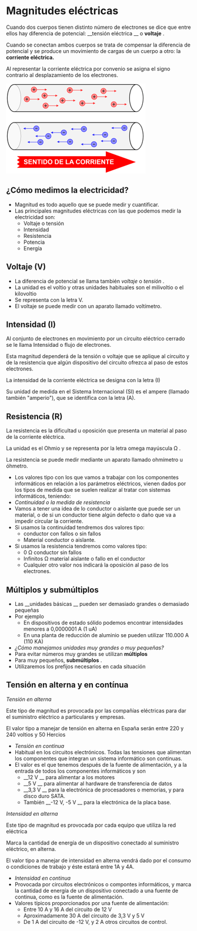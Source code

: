 # Magnitudes eléctricas

Cuando dos cuerpos tienen distinto número de electrones se dice que entre ellos hay diferencia de potencial:  __tensión eléctrica __ o  __voltaje__ \.

Cuando se conectan ambos cuerpos se trata de compensar la diferencia de potencial y se produce un movimiento de cargas de un cuerpo a otro: la  __corriente eléctrica\.__

Al representar la corriente eléctrica por convenio se asigna el signo contrario al desplazamiento de los electrones\.

![imagen](img/1_Magnitudes_electricas0.png)

## ¿Cómo medimos la electricidad?

* Magnitud es todo aquello que se puede medir y cuantificar\.
* Las principales magnitudes eléctricas con las que podemos medir la electricidad son:
  * Voltaje o tensión
  * Intensidad
  * Resistencia
  * Potencia
  * Energía

## Voltaje \(V\)

  * La diferencia de potencial se llama también  _voltaje_  o  _tensión_ \.
  * La unidad es el voltio y otras unidades habituales son el milivoltio o el kilovoltio
  * Se representa con la  letra V\.
  * El voltaje se puede medir con un aparato llamado voltímetro\.

## Intensidad \(I\)

Al conjunto de electrones en movimiento por un circuito eléctrico cerrado se le llama Intensidad o flujo de electrones\.

Esta magnitud dependerá de la tensión o voltaje que se aplique al circuito y de la resistencia que algún dispositivo del circuito ofrezca al paso de estos electrones\.

La intensidad de la corriente eléctrica se designa con la letra \(I\)

Su unidad de medida en el Sistema Internacional \(SI\) es el ampere \(llamado también "amperio"\), que se identifica con la letra \(A\)\.

## Resistencia \(R\)

La resistencia es la dificultad u oposición  que presenta un material al paso de la  corriente eléctrica\.

La unidad es el Ohmio y se representa por  la letra omega mayúscula Ω \.

La resistencia se puede medir mediante un aparato llamado ohmímetro u óhmetro\.

* Los valores tipo con los que vamos a trabajar con los componentes informáticos en relación a los parámetros eléctricos, vienen dados por los tipos de medida que se suelen realizar al tratar con sistemas informáticos, teniendo:
* _Continuidad o la medida de resistencia_
* Vamos a tener una idea de lo conductor o aislante que puede ser un material, o de si un conductor tiene algún defecto o daño que va a impedir circular la corriente\.
* Si usamos la continuidad tendremos dos valores tipo:
  * conductor con fallos o sin fallos
  * Material conductor o aislante\.
* Si usamos la resistencia tendremos como valores tipo:
  * 0 Ω  conductor sin fallos
  * Infinitos Ω material aislante o fallo en el conductor
  * Cualquier otro valor nos indicará la oposición al paso de los electrones\.

## Múltiplos y submúltiplos

* Las  __unidades básicas __ pueden ser demasiado grandes o demasiado pequeñas
* Por ejemplo
  * En dispositivos de estado sólido podemos encontrar intensidades menores a 0,0000001 A \(1 uA\)
  * En una planta de reducción de aluminio se pueden utilizar 110\.000 A \(110 KA\)
* _¿Cómo manejamos unidades muy grandes o muy pequeñas?_
* Para evitar números muy grandes se utilizan  __múltiplos__
* Para muy pequeños,  __submúltiplos__ \.
* Utilizaremos los prefijos necesarios en cada situación

## Tensión en alterna y en contínua

_Tensión en alterna_

Este tipo de magnitud es provocada por las compañías eléctricas para dar el suministro eléctrico a particulares y empresas\.

El valor tipo a manejar de tensión en alterna en España serán entre 220 y 240 voltios y 50 Hercios

* _Tensión en continua_
* Habitual en los circuitos electrónicos\. Todas las tensiones que alimentan los componentes que integran un sistema informático son continuas\.
* El valor es el que tenemos después de la fuente de alimentación, y a la entrada de todos los componentes informáticos y son
  * __12 V __ para alimentar a los motores
  * __5 V __ para alimentar al hardware de transferencia de datos
  * __3,3 V __ para la electrónica de procesadores o memorias, y para disco duro SATA\.
  * También  __\-12 V, \-5 V __ para la electrónica de la placa base\.

_Intensidad en alterna_

Este tipo de magnitud es provocada por cada equipo que utiliza la red eléctrica

Marca la cantidad de energía de un dispositivo conectado al suministro eléctrico, en alterna\.

El valor tipo a manejar de intensidad en alterna vendrá dado por el consumo o condiciones de trabajo y éste estará entre 1A y 4A\.

* _Intensidad en continua_
* Provocada por circuitos electrónicos o compontes informáticos, y marca la cantidad de energía de un dispositivo conectado a una fuente de continua, como es la fuente de alimentación\.
* Valores típicos proporcionados por una fuente de alimentación:
  * Entre 10 A y 16 A del circuito de 12 V
  * Aproximadamente 30 A del circuito de 3,3 V y 5 V
  * De 1 A del circuito de \-12 V, y 2 A otros circuitos de control\.